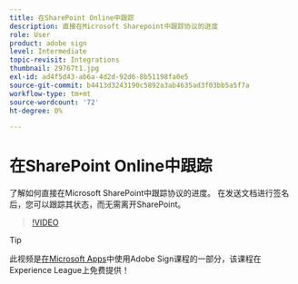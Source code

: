 ```yaml
---
title: 在SharePoint Online中跟踪
description: 直接在Microsoft Sharepoint中跟踪协议的进度
role: User
product: adobe sign
level: Intermediate
topic-revisit: Integrations
thumbnail: 29767t1.jpg
exl-id: ad4f5d43-ab6a-4d2d-92d6-8b51198fa0e5
source-git-commit: b4413d3243190c5892a3ab4635ad3f03bb5a5f7a
workflow-type: tm+mt
source-wordcount: '72'
ht-degree: 0%

---
```


# 在SharePoint Online中跟踪

了解如何直接在Microsoft SharePoint中跟踪协议的进度。 在发送文档进行签名后，您可以跟踪其状态，而无需离开SharePoint。

>[!VIDEO](https://video.tv.adobe.com/v/29767t1?hidetitle=true)

>[!TIP]
>
>此视频是[在Microsoft Apps](https://experienceleague.adobe.com/?recommended=Sign-U-1-2020.2)中使用Adobe Sign课程的一部分，该课程在Experience League上免费提供！
